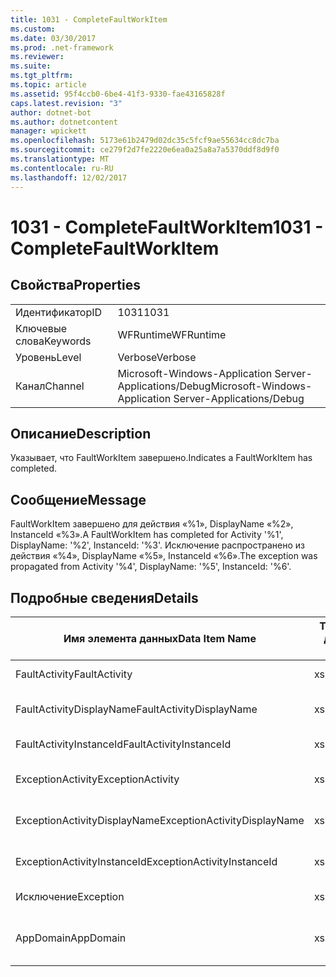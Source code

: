 ```yaml
---
title: 1031 - CompleteFaultWorkItem
ms.custom: 
ms.date: 03/30/2017
ms.prod: .net-framework
ms.reviewer: 
ms.suite: 
ms.tgt_pltfrm: 
ms.topic: article
ms.assetid: 95f4ccb0-6be4-41f3-9330-fae43165828f
caps.latest.revision: "3"
author: dotnet-bot
ms.author: dotnetcontent
manager: wpickett
ms.openlocfilehash: 5173e61b2479d02dc35c5fcf9ae55634cc8dc7ba
ms.sourcegitcommit: ce279f2d7fe2220e6ea0a25a8a7a5370ddf8d9f0
ms.translationtype: MT
ms.contentlocale: ru-RU
ms.lasthandoff: 12/02/2017
---
```

# <a name="1031---completefaultworkitem"></a><span data-ttu-id="8d5ec-102">1031 - CompleteFaultWorkItem</span><span class="sxs-lookup"><span data-stu-id="8d5ec-102">1031 - CompleteFaultWorkItem</span></span>
## <a name="properties"></a><span data-ttu-id="8d5ec-103">Свойства</span><span class="sxs-lookup"><span data-stu-id="8d5ec-103">Properties</span></span>  
  
|||  
|-|-|  
|<span data-ttu-id="8d5ec-104">Идентификатор</span><span class="sxs-lookup"><span data-stu-id="8d5ec-104">ID</span></span>|<span data-ttu-id="8d5ec-105">1031</span><span class="sxs-lookup"><span data-stu-id="8d5ec-105">1031</span></span>|  
|<span data-ttu-id="8d5ec-106">Ключевые слова</span><span class="sxs-lookup"><span data-stu-id="8d5ec-106">Keywords</span></span>|<span data-ttu-id="8d5ec-107">WFRuntime</span><span class="sxs-lookup"><span data-stu-id="8d5ec-107">WFRuntime</span></span>|  
|<span data-ttu-id="8d5ec-108">Уровень</span><span class="sxs-lookup"><span data-stu-id="8d5ec-108">Level</span></span>|<span data-ttu-id="8d5ec-109">Verbose</span><span class="sxs-lookup"><span data-stu-id="8d5ec-109">Verbose</span></span>|  
|<span data-ttu-id="8d5ec-110">Канал</span><span class="sxs-lookup"><span data-stu-id="8d5ec-110">Channel</span></span>|<span data-ttu-id="8d5ec-111">Microsoft-Windows-Application Server-Applications/Debug</span><span class="sxs-lookup"><span data-stu-id="8d5ec-111">Microsoft-Windows-Application Server-Applications/Debug</span></span>|  
  
## <a name="description"></a><span data-ttu-id="8d5ec-112">Описание</span><span class="sxs-lookup"><span data-stu-id="8d5ec-112">Description</span></span>  
 <span data-ttu-id="8d5ec-113">Указывает, что FaultWorkItem завершено.</span><span class="sxs-lookup"><span data-stu-id="8d5ec-113">Indicates a FaultWorkItem has completed.</span></span>  
  
## <a name="message"></a><span data-ttu-id="8d5ec-114">Сообщение</span><span class="sxs-lookup"><span data-stu-id="8d5ec-114">Message</span></span>  
 <span data-ttu-id="8d5ec-115">FaultWorkItem завершено для действия «%1», DisplayName «%2», InstanceId «%3».</span><span class="sxs-lookup"><span data-stu-id="8d5ec-115">A FaultWorkItem has completed for Activity '%1', DisplayName: '%2', InstanceId: '%3'.</span></span> <span data-ttu-id="8d5ec-116">Исключение распространено из действия «%4», DisplayName «%5», InstanceId «%6».</span><span class="sxs-lookup"><span data-stu-id="8d5ec-116">The exception was propagated from Activity '%4', DisplayName: '%5', InstanceId: '%6'.</span></span>  
  
## <a name="details"></a><span data-ttu-id="8d5ec-117">Подробные сведения</span><span class="sxs-lookup"><span data-stu-id="8d5ec-117">Details</span></span>  
  
|<span data-ttu-id="8d5ec-118">Имя элемента данных</span><span class="sxs-lookup"><span data-stu-id="8d5ec-118">Data Item Name</span></span>|<span data-ttu-id="8d5ec-119">Тип элемента данных</span><span class="sxs-lookup"><span data-stu-id="8d5ec-119">Data Item Type</span></span>|<span data-ttu-id="8d5ec-120">Описание</span><span class="sxs-lookup"><span data-stu-id="8d5ec-120">Description</span></span>|  
|--------------------|--------------------|-----------------|  
|<span data-ttu-id="8d5ec-121">FaultActivity</span><span class="sxs-lookup"><span data-stu-id="8d5ec-121">FaultActivity</span></span>|<span data-ttu-id="8d5ec-122">xs:string</span><span class="sxs-lookup"><span data-stu-id="8d5ec-122">xs:string</span></span>|<span data-ttu-id="8d5ec-123">Имя типа действия с ошибкой.</span><span class="sxs-lookup"><span data-stu-id="8d5ec-123">The type name of the fault activity.</span></span>|  
|<span data-ttu-id="8d5ec-124">FaultActivityDisplayName</span><span class="sxs-lookup"><span data-stu-id="8d5ec-124">FaultActivityDisplayName</span></span>|<span data-ttu-id="8d5ec-125">xs:string</span><span class="sxs-lookup"><span data-stu-id="8d5ec-125">xs:string</span></span>|<span data-ttu-id="8d5ec-126">Отображаемое имя действия с ошибкой.</span><span class="sxs-lookup"><span data-stu-id="8d5ec-126">The display name of the fault activity.</span></span>|  
|<span data-ttu-id="8d5ec-127">FaultActivityInstanceId</span><span class="sxs-lookup"><span data-stu-id="8d5ec-127">FaultActivityInstanceId</span></span>|<span data-ttu-id="8d5ec-128">xs:string</span><span class="sxs-lookup"><span data-stu-id="8d5ec-128">xs:string</span></span>|<span data-ttu-id="8d5ec-129">Идентификатор экземпляра действия с ошибкой.</span><span class="sxs-lookup"><span data-stu-id="8d5ec-129">The instance id of the fault activity.</span></span>|  
|<span data-ttu-id="8d5ec-130">ExceptionActivity</span><span class="sxs-lookup"><span data-stu-id="8d5ec-130">ExceptionActivity</span></span>|<span data-ttu-id="8d5ec-131">xs:string</span><span class="sxs-lookup"><span data-stu-id="8d5ec-131">xs:string</span></span>|<span data-ttu-id="8d5ec-132">Имя типа действия, вызвавшего исключение.</span><span class="sxs-lookup"><span data-stu-id="8d5ec-132">The type name of the activity that threw the exception.</span></span>|  
|<span data-ttu-id="8d5ec-133">ExceptionActivityDisplayName</span><span class="sxs-lookup"><span data-stu-id="8d5ec-133">ExceptionActivityDisplayName</span></span>|<span data-ttu-id="8d5ec-134">xs:string</span><span class="sxs-lookup"><span data-stu-id="8d5ec-134">xs:string</span></span>|<span data-ttu-id="8d5ec-135">Отображаемое имя действия, вызвавшего исключение.</span><span class="sxs-lookup"><span data-stu-id="8d5ec-135">The display name of the activity that threw the exception.</span></span>|  
|<span data-ttu-id="8d5ec-136">ExceptionActivityInstanceId</span><span class="sxs-lookup"><span data-stu-id="8d5ec-136">ExceptionActivityInstanceId</span></span>|<span data-ttu-id="8d5ec-137">xs:string</span><span class="sxs-lookup"><span data-stu-id="8d5ec-137">xs:string</span></span>|<span data-ttu-id="8d5ec-138">Идентификатор экземпляра действия, вызвавшего исключение.</span><span class="sxs-lookup"><span data-stu-id="8d5ec-138">The instance id of the activity that threw the exception.</span></span>|  
|<span data-ttu-id="8d5ec-139">Исключение</span><span class="sxs-lookup"><span data-stu-id="8d5ec-139">Exception</span></span>|<span data-ttu-id="8d5ec-140">xs:string</span><span class="sxs-lookup"><span data-stu-id="8d5ec-140">xs:string</span></span>|<span data-ttu-id="8d5ec-141">Сведения об исключении</span><span class="sxs-lookup"><span data-stu-id="8d5ec-141">The exception details for the exception</span></span>|  
|<span data-ttu-id="8d5ec-142">AppDomain</span><span class="sxs-lookup"><span data-stu-id="8d5ec-142">AppDomain</span></span>|<span data-ttu-id="8d5ec-143">xs:string</span><span class="sxs-lookup"><span data-stu-id="8d5ec-143">xs:string</span></span>|<span data-ttu-id="8d5ec-144">Строка, возвращаемая AppDomain.CurrentDomain.FriendlyName.</span><span class="sxs-lookup"><span data-stu-id="8d5ec-144">The string returned by AppDomain.CurrentDomain.FriendlyName.</span></span>|
